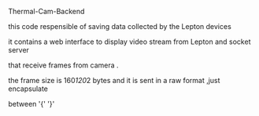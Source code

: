 



Thermal-Cam-Backend 

this code respensible of saving data collected by the Lepton devices 

it contains a web interface to display video stream from Lepton and socket server 

that receive frames from camera .

the frame size is 160*120*2 bytes and it is sent in a raw format ,just encapsulate 

between '{' '}' 